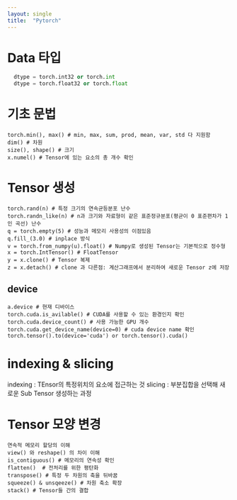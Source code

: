 ```yaml
---
layout: single
title:  "Pytorch"
---
```



# Data 타입
   
```python
  dtype = torch.int32 or torch.int 
  dtype = torch.float32 or torch.float
```

# 기초 문법

```
torch.min(), max() # min, max, sum, prod, mean, var, std 다 지원함
dim() # 차원
size(), shape() # 크기
x.numel() # Tensor에 있는 요소의 총 개수 확인
```

# Tensor 생성

```pytorch
torch.rand(n) # 특정 크기의 연속균등분포 난수
torch.randn_like(n) # n과 크기와 자료형이 같은 표준정규분포(평균이 0 표준편차가 1인 곡선) 난수
q = torch.empty(5) # 성능과 메모리 사용성의 이점있음
q.fill_(3.0) # inplace 방식
v = torch.from_numpy(u).float() # Numpy로 생성된 Tensor는 기본적으로 정수형
x = torch.IntTensor() # FloatTensor
y = x.clone() # Tensor 복제
z = x.detach() # clone 과 다른점: 계산그래프에서 분리하여 새로운 Tensor z에 저장
```

## device

```
a.device # 현재 디바이스
torch.cuda.is_avilable() # CUDA를 사용할 수 있는 환경인지 확인
torch.cuda.device_count() # 사용 가능한 GPU 개수
torch.cuda.get_device_name(device=0) # cuda device name 확인
torch.tensor().to(device='cuda') or torch.tensor().cuda()
```

# indexing & slicing

indexing : TEnsor의 특정위치의 요소에 접근하는 것
slicing : 부분집합을 선택해 새로운 Sub Tensor 생성하는 과정


# Tensor 모양 변경

```
연속적 메모리 할당의 이해
view() 와 reshape() 의 차이 이해
is_contiguous() # 메모리의 연속성 확인
flatten()  # 전처리를 위한 평탄화
transpose() # 특정 두 차원의 축을 뒤바꿈
squeeze() & unsqeeze() # 차원 축소 확장
stack() # Tensor들 간의 결합
```
